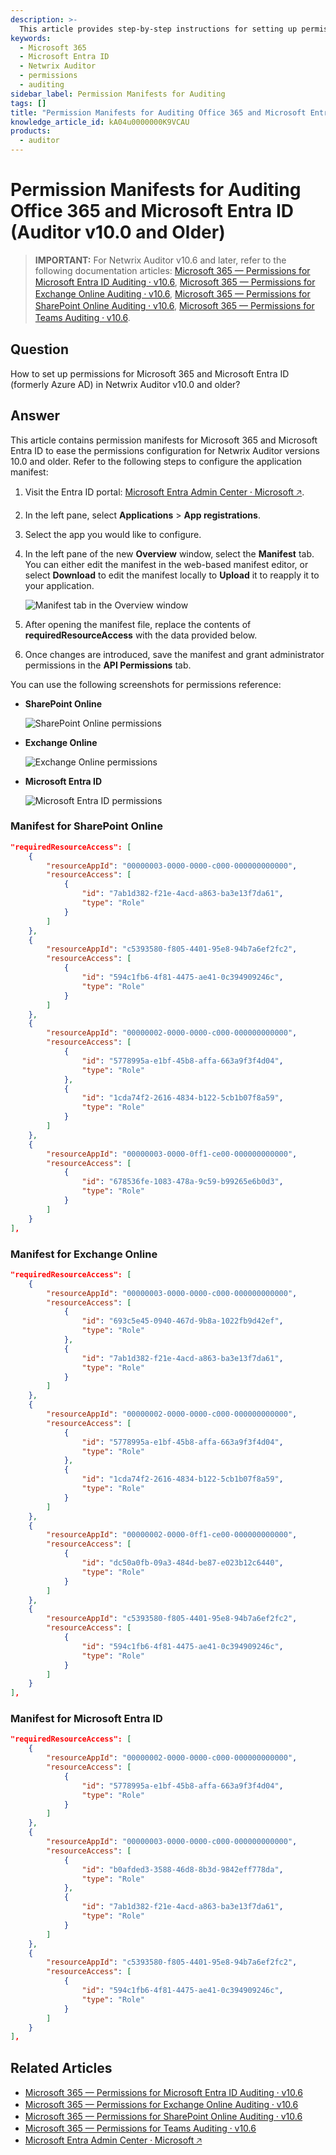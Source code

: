```yaml
---
description: >-
  This article provides step-by-step instructions for setting up permissions for Microsoft 365 and Microsoft Entra ID in Netwrix Auditor v10.0 and older.
keywords:
  - Microsoft 365
  - Microsoft Entra ID
  - Netwrix Auditor
  - permissions
  - auditing
sidebar_label: Permission Manifests for Auditing
tags: []
title: "Permission Manifests for Auditing Office 365 and Microsoft Entra ID (Auditor v10.0 and Older)"
knowledge_article_id: kA04u0000000K9VCAU
products:
  - auditor
---
```


# Permission Manifests for Auditing Office 365 and Microsoft Entra ID (Auditor v10.0 and Older)

> **IMPORTANT:** For Netwrix Auditor v10.6 and later, refer to the following documentation articles: [Microsoft 365 — Permissions for Microsoft Entra ID Auditing ⸱ v10.6](https://docs.netwrix.com/docs/auditor/10.8/configuration/microsoft365/microsoftentraid/permissions), [Microsoft 365 — Permissions for Exchange Online Auditing ⸱ v10.6](https://docs.netwrix.com/docs/auditor/10.8/configuration/microsoft365/exchangeonline/permissions), [Microsoft 365 — Permissions for SharePoint Online Auditing ⸱ v10.6](https://docs.netwrix.com/docs/auditor/10.8/configuration/microsoft365/sharepointonline/permissions), [Microsoft 365 — Permissions for Teams Auditing ⸱ v10.6](https://docs.netwrix.com/docs/auditor/10.8/configuration/microsoft365/teams/permissions).

## Question

How to set up permissions for Microsoft 365 and Microsoft Entra ID (formerly Azure AD) in Netwrix Auditor v10.0 and older?

## Answer

This article contains permission manifests for Microsoft 365 and Microsoft Entra ID to ease the permissions configuration for Netwrix Auditor versions 10.0 and older. Refer to the following steps to configure the application manifest:

1. Visit the Entra ID portal: [Microsoft Entra Admin Center ⸱ Microsoft 🡥](https://entra.microsoft.com).
2. In the left pane, select **Applications** > **App registrations**.
3. Select the app you would like to configure.
4. In the left pane of the new **Overview** window, select the **Manifest** tab. You can either edit the manifest in the web-based manifest editor, or select **Download** to edit the manifest locally to **Upload** it to reapply it to your application.

   ![Manifest tab in the Overview window](./images/servlet_image_31a741be3a3d.png)

5. After opening the manifest file, replace the contents of **requiredResourceAccess** with the data provided below.
6. Once changes are introduced, save the manifest and grant administrator permissions in the **API Permissions** tab.

You can use the following screenshots for permissions reference:

- **SharePoint Online**

  ![SharePoint Online permissions](./images/servlet_image_b88c6cd43443.png)

- **Exchange Online**

  ![Exchange Online permissions](./images/servlet_image_a59a6a87d3a0.png)

- **Microsoft Entra ID**

  ![Microsoft Entra ID permissions](./images/servlet_image_bcb70814f4ea.png)

### Manifest for SharePoint Online

```json
"requiredResourceAccess": [
    {
        "resourceAppId": "00000003-0000-0000-c000-000000000000",
        "resourceAccess": [
            {
                "id": "7ab1d382-f21e-4acd-a863-ba3e13f7da61",
                "type": "Role"
            }
        ]
    },
    {
        "resourceAppId": "c5393580-f805-4401-95e8-94b7a6ef2fc2",
        "resourceAccess": [
            {
                "id": "594c1fb6-4f81-4475-ae41-0c394909246c",
                "type": "Role"
            }
        ]
    },
    {
        "resourceAppId": "00000002-0000-0000-c000-000000000000",
        "resourceAccess": [
            {
                "id": "5778995a-e1bf-45b8-affa-663a9f3f4d04",
                "type": "Role"
            },
            {
                "id": "1cda74f2-2616-4834-b122-5cb1b07f8a59",
                "type": "Role"
            }
        ]
    },
    {
        "resourceAppId": "00000003-0000-0ff1-ce00-000000000000",
        "resourceAccess": [
            {
                "id": "678536fe-1083-478a-9c59-b99265e6b0d3",
                "type": "Role"
            }
        ]
    }
],
```

### Manifest for Exchange Online

```json
"requiredResourceAccess": [
    {
        "resourceAppId": "00000003-0000-0000-c000-000000000000",
        "resourceAccess": [
            {
                "id": "693c5e45-0940-467d-9b8a-1022fb9d42ef",
                "type": "Role"
            },
            {
                "id": "7ab1d382-f21e-4acd-a863-ba3e13f7da61",
                "type": "Role"
            }
        ]
    },
    {
        "resourceAppId": "00000002-0000-0000-c000-000000000000",
        "resourceAccess": [
            {
                "id": "5778995a-e1bf-45b8-affa-663a9f3f4d04",
                "type": "Role"
            },
            {
                "id": "1cda74f2-2616-4834-b122-5cb1b07f8a59",
                "type": "Role"
            }
        ]
    },
    {
        "resourceAppId": "00000002-0000-0ff1-ce00-000000000000",
        "resourceAccess": [
            {
                "id": "dc50a0fb-09a3-484d-be87-e023b12c6440",
                "type": "Role"
            }
        ]
    },
    {
        "resourceAppId": "c5393580-f805-4401-95e8-94b7a6ef2fc2",
        "resourceAccess": [
            {
                "id": "594c1fb6-4f81-4475-ae41-0c394909246c",
                "type": "Role"
            }
        ]
    }
],
```

### Manifest for Microsoft Entra ID

```json
"requiredResourceAccess": [
    {
        "resourceAppId": "00000002-0000-0000-c000-000000000000",
        "resourceAccess": [
            {
                "id": "5778995a-e1bf-45b8-affa-663a9f3f4d04",
                "type": "Role"
            }
        ]
    },
    {
        "resourceAppId": "00000003-0000-0000-c000-000000000000",
        "resourceAccess": [
            {
                "id": "b0afded3-3588-46d8-8b3d-9842eff778da",
                "type": "Role"
            },
            {
                "id": "7ab1d382-f21e-4acd-a863-ba3e13f7da61",
                "type": "Role"
            }
        ]
    },
    {
        "resourceAppId": "c5393580-f805-4401-95e8-94b7a6ef2fc2",
        "resourceAccess": [
            {
                "id": "594c1fb6-4f81-4475-ae41-0c394909246c",
                "type": "Role"
            }
        ]
    }
],
```

## Related Articles

- [Microsoft 365 — Permissions for Microsoft Entra ID Auditing ⸱ v10.6](https://docs.netwrix.com/docs/auditor/10.8/configuration/microsoft365/microsoftentraid/permissions)
- [Microsoft 365 — Permissions for Exchange Online Auditing ⸱ v10.6](https://docs.netwrix.com/docs/auditor/10.8/configuration/microsoft365/exchangeonline/permissions)
- [Microsoft 365 — Permissions for SharePoint Online Auditing ⸱ v10.6](https://docs.netwrix.com/docs/auditor/10.8/configuration/microsoft365/sharepointonline/permissions)
- [Microsoft 365 — Permissions for Teams Auditing ⸱ v10.6](https://docs.netwrix.com/docs/auditor/10.8/configuration/microsoft365/teams/permissions)
- [Microsoft Entra Admin Center ⸱ Microsoft 🡥](https://entra.microsoft.com)